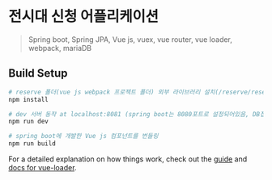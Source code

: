 # 전시대 신청 어플리케이션

> Spring boot, Spring JPA, Vue js, vuex, vue router, vue loader, webpack, mariaDB

## Build Setup

``` bash
# reserve 폴더(vue js webpack 프로젝트 폴더) 외부 라이브러리 설치(/reserve/reserve)
npm install

# dev 서버 동작 at localhost:8081 (spring boot는 8080포트로 설정되어있음, DB접근을 위해서 두 개의 서버를 돌려야함)
npm run dev

# spring boot에 개발한 Vue js 컴포넌트를 번들링
npm run build
```

For a detailed explanation on how things work, check out the [guide](http://vuejs-templates.github.io/webpack/) and [docs for vue-loader](http://vuejs.github.io/vue-loader).
